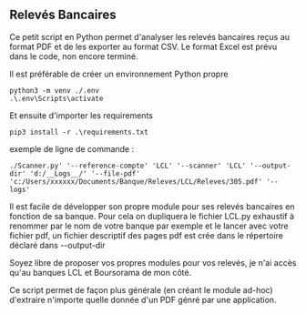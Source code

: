 ## Relevés Bancaires

Ce petit script en Python permet d'analyser les relevés bancaires reçus au format PDF et de les exporter au format CSV.
Le format Excel est prévu dans le code, non encore terminé.

Il est préférable de créer un environnement Python propre

```
python3 -m venv ./.env
.\.env\Scripts\activate
```

Et ensuite d'importer les requirements

```pip3 install -r .\requirements.txt```


exemple de ligne de commande : 

```./Scanner.py' '--reference-compte' 'LCL' '--scanner' 'LCL' '--output-dir' 'd:/__Logs__/' '--file-pdf' 'c:/Users/xxxxxx/Documents/Banque/Releves/LCL/Releves/305.pdf' '--logs'```

Il est facile de développer son propre module pour ses relevés bancaires en fonction de sa banque. Pour cela on dupliquera le fichier LCL.py exhaustif à renommer par le nom de votre banque par exemple
et le lancer avec votre fichier pdf, un fichier descriptif des pages pdf est crée dans le répertoire déclaré dans --output-dir


Soyez libre de proposer vos propres modules pour vos relevés, je n'ai accès qu'au banques LCL et Boursorama de mon côté.

Ce script permet de façon plus générale (en créant le module ad-hoc) d'extraire n'importe quelle donnée d'un PDF génré par une application.


